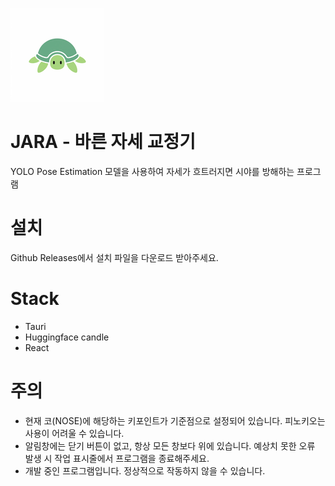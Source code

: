 ![](./src-tauri/icons/Square150x150Logo.png)

# JARA - 바른 자세 교정기

YOLO Pose Estimation 모델을 사용하여 자세가 흐트러지면 시야를 방해하는 프로그램

# 설치
Github Releases에서 설치 파일을 다운로드 받아주세요.

# Stack
- Tauri
- Huggingface candle
- React

# 주의
- 현재 코(NOSE)에 해당하는 키포인트가 기준점으로 설정되어 있습니다. 피노키오는 사용이 어려울 수 있습니다.
- 알림창에는 닫기 버튼이 없고, 항상 모든 창보다 위에 있습니다. 예상치 못한 오류 발생 시 작업 표시줄에서 프로그램을 종료해주세요.
- 개발 중인 프로그램입니다. 정상적으로 작동하지 않을 수 있습니다.

